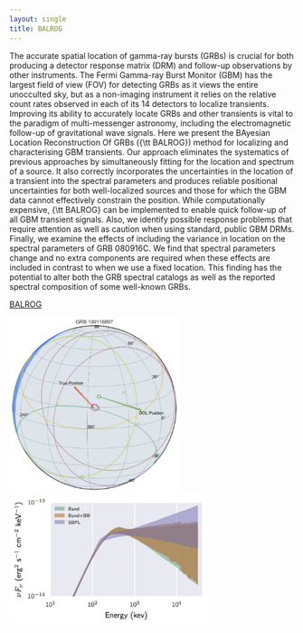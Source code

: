 ```yaml
---
layout: single
title: BALROG
---
```


The accurate spatial location of gamma-ray bursts (GRBs) is crucial for both producing a detector response matrix (DRM) and follow-up observations by other instruments. The Fermi Gamma-ray Burst Monitor (GBM) has the largest field of view (FOV) for detecting GRBs as it views the entire unocculted sky, but as a non-imaging instrument it relies on the relative count rates observed in each of its 14 detectors to localize transients. Improving its ability to accurately locate GRBs and other transients is vital to the paradigm of multi-messenger astronomy, including the electromagnetic follow-up of gravitational wave signals. Here we present the BAyesian Location Reconstruction Of GRBs ({\tt BALROG}) method for localizing and characterising GBM transients. Our approach eliminates the systematics of previous approaches by simultaneously fitting for the location and spectrum of a source. It also correctly incorporates the uncertainties in the location of a transient into the spectral parameters and produces reliable positional uncertainties for both well-localized sources and those for which the GBM data cannot effectively constrain the position. While computationally expensive, {\tt BALROG} can be implemented to enable quick follow-up of all GBM transient signals. Also, we identify possible response problems that require attention as well as caution when using standard, public GBM DRMs. Finally, we examine the effects of including the variance in location on the spectral parameters of GRB 080916C. We find that spectral parameters change and no extra components are required when these effects are included in contrast to when we use a fixed location. This finding has the potential to alter both the GRB spectral catalogs as well as the reported spectral composition of some well-known GRBs.

[BALROG](https://arxiv.org/abs/1610.07385)


<img src="/assets/images/balrog_ex.jpg" alt="Drawing" style="width: 300px;"/> <img src="/assets/images/speccomp-int.jpg" alt="Drawing" style="width: 350px;"/>
